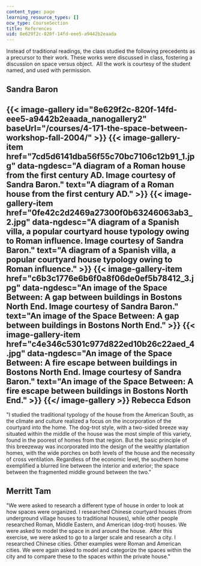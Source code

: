 ```yaml
---
content_type: page
learning_resource_types: []
ocw_type: CourseSection
title: References
uid: 8e629f2c-820f-14fd-eee5-a9442b2eaada
---
```


Instead of traditional readings, the class studied the following precedents as a precursor to their work. These works were discussed in class, fostering a discussion on space versus object.  All the work is courtesy of the student named, and used with permission.

Sandra Baron
------------
{{< image-gallery id="8e629f2c-820f-14fd-eee5-a9442b2eaada_nanogallery2" baseUrl="/courses/4-171-the-space-between-workshop-fall-2004/" >}}
{{< image-gallery-item href="7cd5d6141dba56f55c70bc7106c12b91_1.jpg" data-ngdesc="A diagram of a Roman house from the first century AD. Image courtesy of Sandra Baron." text="A diagram of a Roman house from the first century AD." >}}
{{< image-gallery-item href="0fe42c2d2469a27300f0b63246063ab3_2.jpg" data-ngdesc="A diagram of a Spanish villa, a popular courtyard house typology owing to Roman influence. Image courtesy of Sandra Baron." text="A diagram of a Spanish villa, a popular courtyard house typology owing to Roman influence." >}}
{{< image-gallery-item href="c6b3c1776e6b6f0a8f06de0ef5b78412_3.jpg" data-ngdesc="An image of the Space Between: A gap between buildings in Bostons North End. Image courtesy of Sandra Baron." text="An image of the Space Between: A gap between buildings in Bostons North End." >}}
{{< image-gallery-item href="c4e346c5301c977d822ed10b26c22aed_4.jpg" data-ngdesc="An image of the Space Between: A fire escape between buildings in Bostons North End. Image courtesy of Sandra Baron." text="An image of the Space Between: A fire escape between buildings in Bostons North End." >}}
{{</ image-gallery >}}
Rebecca Edson
-------------

"I studied the traditional typology of the house from the American South, as the climate and culture realized a focus on the incorporation of the courtyard into the home. The dog-trot style, with a two-sided breeze way situated within the middle of the house was the most simple of this variety, found in the poorest of homes from that region. But the basic principle of this breezeway was incorporated into the design of the wealthy plantation homes, with the wide porches on both levels of the house and the necessity of cross ventilation. Regardless of the economic level, the southern home exemplified a blurred line between the interior and exterior; the space between the fragmented middle ground between the two."

Merritt Tam
-----------

"We were asked to research a different type of house in order to look at how spaces were organized. I researched Chinese courtyard houses (from underground village houses to traditional houses), while other people researched Roman, Middle Eastern, and American (dog-trot) houses. We were asked to model the space in and around the house.  After this exercise, we were asked to go to a larger scale and research a city. I researched Chinese cities. Other examples were Roman and American cities. We were again asked to model and categorize the spaces within the city and to compare these to the spaces within the private house."